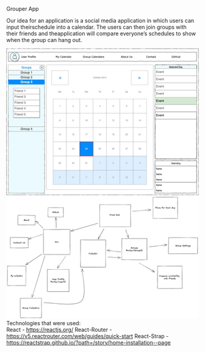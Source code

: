 Grouper App

Our idea for an application is a social media application in which users can input theirschedule into a calendar.  The users can then join groups with their friends and theapplication will compare everyone’s schedules to show when the group can hang out.

<img width="1381" alt="front-end Mockup" src="./pictures/grouper-frontend-mockup-1.jpg">
<img width="1381" alt="WireFrame" src="./pictures/UpdatedGrouper_Wireframe-1.png"

Technologies that were used:  
    React - https://reactjs.org/ 
    React-Router - https://v5.reactrouter.com/web/guides/quick-start 
    React-Strap - https://reactstrap.github.io/?path=/story/home-installation--page 
